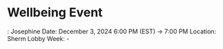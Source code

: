 # Wellbeing Event

: Josephine
Date: December 3, 2024 6:00 PM (EST) → 7:00 PM
Location: Sherm Lobby
Week: -